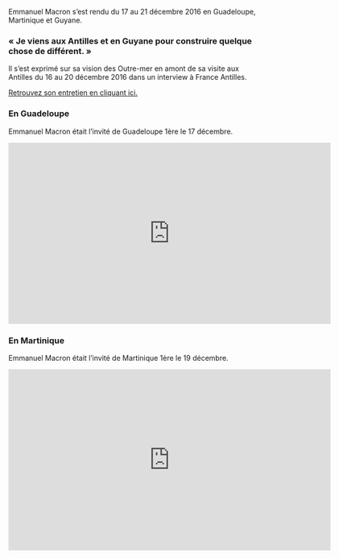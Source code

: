 Emmanuel Macron s’est rendu du 17 au 21 décembre 2016 en Guadeloupe, Martinique et Guyane.

### « Je viens aux Antilles et en Guyane pour construire quelque chose de différent. »

Il s’est exprimé sur sa vision des Outre-mer en amont de sa visite aux Antilles du 16 au 20 décembre 2016
dans un interview à France Antilles.

[Retrouvez son entretien en cliquant ici.](http://www.martinique.franceantilles.fr/actualite/politique/emmanuel-macron-la-reponse-aux-problemes-de-l-outre-mer-ce-n-est-pas-le-budget-de-l-outre-mer-392729.php)

### En Guadeloupe

Emmanuel Macron était l’invité de Guadeloupe 1ère le 17 décembre.

<iframe width="640" height="360" src="https://www.youtube.com/embed/1zhec435GR8?rel=0&amp;showinfo=0" frameborder="0" allowfullscreen=""></iframe>

### En Martinique

Emmanuel Macron était l’invité de Martinique 1ère le 19 décembre.

<iframe width="640" height="360" src="https://www.youtube.com/embed/Uk8tO4G0yAQ?rel=0&amp;showinfo=0" frameborder="0" allowfullscreen=""></iframe>

